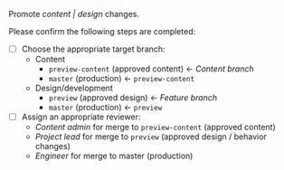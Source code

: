 Promote *content | design* changes.

Please confirm the following steps are completed:

* [ ] Choose the appropriate target branch:
  * Content
    * `preview-content` (approved content) <- *Content branch*
    * `master` (production) <- `preview-content`
  * Design/development
    * `preview` (approved design) <- *Feature branch*
    * `master` (production) <- `preview`
* [ ] Assign an appropriate reviewer:
  * *Content admin* for merge to `preview-content` (approved content)
  * *Project lead* for merge to `preview` (approved design / behavior changes)
  * *Engineer* for merge to master (production)
